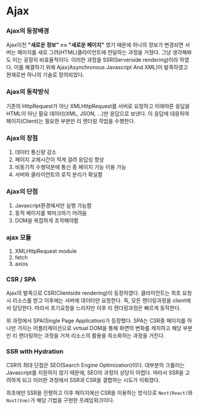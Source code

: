 # Ajax

### Ajax의 등장배경

Ajax이전 **"새로운 정보" == "새로운 페이지"** 였기 때문에 하나의 정보가 변경되면 서버는 페이지를 새로 그려(HTML)클라이언트에 전달하는 과정을 거쳤다. 그냥 생각해봐도 이는 굉장히 비효율적이다. 이러한 과정을 SSR(Serverside rendering)이라 하였다. 이를 해결하기 위해 Ajax(Asynchronous Javascript And XML)이 발족하였고 현재로썬 하나의 기술로 정의되었다.

### Ajax의 동작방식

기존의  HttpRequest가 아닌 XMLHttpRequest를 서버로 요청하고 이에따른 응답을 HTML이 아닌 필요 데이터(XML, JSON, ...)만 응답으로 보낸다. 이 응답에 대응하여 페이지(Client)는 필요한 부분만 리 렌더링 작업을 수행한다.

### Ajax의 장점

1. 데이터 통신량 감소
2. 페이지 교체시간이 적게 걸려 응답성 향상
3. 비동기적 수행덕분에 통신 중 페이지 기능 이용 가능
4. 서버와 클라이언트의 로직 분리가 확실함

### Ajax의 단점

1. Javascript환경에서만 실행 가능함
2. 동적 페이지를 북마크하기 어려움
3. DOM을 복잡하게 조작해야함

### ajax 모듈

1. XMLHttpRequest module
2. fetch
3. axios

### CSR / SPA

Ajax의 발족으로 CSR(Clientside rendering)이 등장하였다. 클라이언트는 최초 요청시 리소스를 받고 이후에는 서버에 데이터만 요청한다. 즉, 모든 렌더링과정을 client에서 담당한다. 따라서 초기요청을 느리지만 이후 리 렌더링과정은 빠르게 동작한다.

위 과정에서 SPA(Single Page Application)가 등장했다. SPA는 CSR중 페이지를 하나만 가지는 어플리케이션으로 virtual DOM을 통해 화면의 변화를 캐치하고 해당 부분만 리 랜더링하는 과정을 거쳐 리소스의 활용을 최소화하는 과정을 거친다.

### SSR with Hydration

CSR의 최대 단점은 SEO(Search Engine Optimization)이다. 대부분의 크롤러는 Javascript를 지원하지 않기 때문에, SEO의 과정이 상당히 어렵다. 따라서 SSR을 고려하게 되고 이러한 과정에서 SSR과 CSR을 결합하는 시도가 이뤄졌다.

최초에만 SSR을 진행하고 이후 페이지에선 CSR을 이용하는 방식으로 `Next(React)`와 `Nuxt(Vue)`가 해당 기법을 구현한 프레임워크이다.
